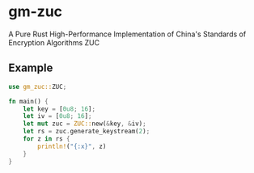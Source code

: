 # gm-zuc

A Pure Rust High-Performance Implementation of China's Standards of Encryption Algorithms ZUC


## Example

```rust
use gm_zuc::ZUC;

fn main() {
    let key = [0u8; 16];
    let iv = [0u8; 16];
    let mut zuc = ZUC::new(&key, &iv);
    let rs = zuc.generate_keystream(2);
    for z in rs {
        println!("{:x}", z)
    }
}

```
